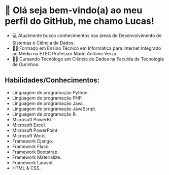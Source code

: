 # 👋 Olá seja bem-vindo(a) ao meu perfil do GitHub, me chamo Lucas!
* 💻 Atualmente busco conhecimentos nas áreas de Desenvolvimento de Sistemas e Ciência de Dados.
* 👨‍🎓 Formado em Ensino Técnico em Informática para Internet Integrado ao Médio na ETEC Professor Mário Antônio Verza.
* 👨‍💻 Cursando Tecnólogo em Ciência de Dados na Faculda de Tecnologia de Ourinhos.
## Habilidades/Conhecimentos:
* Linguagem de programação Python.
* Linguagem de programação PHP.
* Linguagem de programação Java.
* Linguagem de programação JavaScript.
* Linguagem de programação R.
* Microsoft PowerBI.
* Microsoft Excel.
* Microsoft PowerPoint.
* Microsoft Word.
* Framework Django.
* Framework Flask.
* Framework Bootstrap.
* Framework Materialize.
* Framework Laravel.
* HTML & CSS.
